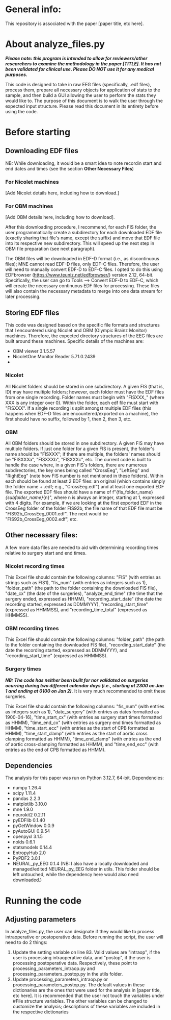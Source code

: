 # General info:
This repository is associated with the paper [paper title, etc here].

# About analyze_files.py
***Please note: this program is intended to allow for reviewers/other researchers to examine the methodology in the paper [TITLE]. It has not been validated for clinical use. Please DO NOT use it for any medical purposes.***

This code is designed to take in raw EEG files (specifically, .edf files), process them, prepare all necessary objects for application of stats to the sample, and then build a GUI allowing the user to perform the stats they would like to. The purpose of this document is to walk the user through the expected input structure. Please read this document in its entirety before using the code.

# Before starting
## Downloading EDF files
NB: While downloading, it would be a smart idea to note recordin start and end dates and times (see the section **Other Necessary Files**)
### For Nicolet machines
[Add Nicolet details here, including how to download.]

### For OBM machines
[Add OBM details here, including how to download].

After this downloading procedure, I recommend, for each FIS folder, the user programmatically create a subdirectory for each downloaded EDF file (exactly sharing that file's name, except the suffix) and move that EDF file into its respective new subdirectory. This will speed up the next step in OBM file preparation (see next paragraph).

The OBM files will be downloaded in EDF-D format (i.e., as discontinuous files); MNE cannot read EDF-D files, only EDF-C files. Therefore, the user will need to manually convert EDF-D to EDF-C files. I opted to do this using EDFbrowser (https://www.teuniz.net/edfbrowser/) version 2.12, 64-bit. Specifically, the user can go to Tools --> Convert EDF-D to EDF-C, which will create the necessary continuous EDF files for processing. These files will also contain the necessary metadata to merge into one data stream for later processing.

## Storing EDF files
This code was designed based on the specific file formats and structures that I encountered using Nicolet and OBM (Olympic Brainz Monitor) machines. Therefore, the expected directory structures of the EEG files are built around these machines. Specific details of the machines are:

- OBM viewer 3.1.5.57
- NicoletOne Monitor Reader 5.71.0.2439
-  

### Nicolet
All Nicolet folders should be stored in one subdirectory. A given FIS (that is, ID) may have multiple folders; however, each folder must have the EDF files from one single recording. Folder names must begin with "FISXXX_" (where XXX is any integer over 0). Within the folder, each edf file must start with "FISXXX". If a single recording is split amongst multiple EDF files (this happens when EDF-D files are encountered/exported on a machine), the first should have no suffix, followed by 1, then 2, then 3, etc.

### OBM
All OBM folders should be stored in one subdirectory. A given FIS may have multiple folders. If just one folder for a given FIS is present, the folder's name should be "FISXXX"; if there are multiple, the folders' names should be "FISXXXa", "FISXXXb", "FISXXXc", etc. The current code is built to handle the case where, in a given FIS's folders, there are numerous subdirectories, the key ones being called "CrossEeg", "LeftEeg" and "RightEeg" (note how FIS number is not mentioned in these folders). Within each should be found at least 2 EDF files: an original (which contains simply the folder name + .edf; e.g., "CrossEeg.edf") and at least one exported EDF file. The exported EDF files should have a name of f"{fis_folder_name}_{subfolder_name}_{n}", where n is always an integer, starting at 1, expressed with 4 digits. For example, if we are looking at the first exported EDF in the CrossEeg folder of the folder FIS92b, the file name of that EDF file must be "FIS92b_CrossEeg_0001.edf". The next would be "FIS92b_CrossEeg_0002.edf", etc. 

## Other necessary files:
A few more data files are needed to aid with determining recording times relative to surgery start and end times.
### Nicolet recording times
This Excel file should contain the following columns: "FIS" (with entries as strings such as FIS1), "fis_num" (with entries as integers such as 1), "folder_path" (the path to the folder containing the downloaded FIS file), "date_cx" (the date of the surgeries), "analyze_end_time" (the time that the surgery ended, expressed as HHMM), "recording_start_date" (the date the recording started, expressed as DDMMYYY), "recording_start_time" (expressed as HHMMSS), and "recording_time_total" (expressed as HHMMSS).
### OBM recording times
This Excel file should contain the following columns: "folder_path" (the path to the folder containing the downloaded FIS file), "recording_start_date" (the date the recording started, expressed as DDMMYYY), and "recording_start_time" (expressed as HHMMSS).
### Surgery times
***NB: The code has neither been built for nor validated on surgeries ocurring during two different calendar days (i.e., starting at 2300 on Jan 1 and ending at 0100 on Jan 2).*** It is very much recommended to omit these surgeries.

This Excel file should contain the following columns: "fis_num" (with entries as integers such as 1), "date_surgery" (with entries as dates formatted as 1900-04-16), "time_start_cx" (with entries as surgery start times formatted as HHMM), "time_end_cx" (with entries as surgery end times formatted as HHMM), "time_start_ecc" (with entries as the start of CPB formatted as HHMM), "time_start_clamp" (with entries as the start of aortic cross clamping formatted as HHMM), "time_end_clamp" (with entries as the end of aortic cross-clamping formatted as HHMM), and "time_end_ecc" (with entries as the end of CPB formatted as HHMM).

## Dependencies
The analysis for this paper was run on Python 3.12.7, 64-bit. 
Dependencies:
 - numpy 1.26.4
 - scipy 1.11.4
 - pandas 2.2.3
 - matplotlib 3.10.0
 - mne 1.9.0
 - neurokit2 0.2.11
 - pyEDFlib 0.1.40
 - pyGetWindow 0.0.9
 - pyAutoGUI 0.9.54
 - openpyxl 3.1.5
 - nolds 0.6.1
 - statsmodels 0.14.4
 - EntropyHub 2.0
 - PyPDF2 3.0.1
 - NEURAL_py_EEG 0.1.4 (NB: I also have a locally downloaded and managed/edited NEURAL_py_EEG folder in utils. This folder should be left untouched, while the dependency here would also need downloaded.)

# Running the code
## Adjusting parameters
In analyze_files.py, the user can designate if they would like to process intraoperative or postoperative data. Before running the script, the user will need to do 2 things:
  1. Update the setting variable on line 83. Valid values are "intraop", if the user is processing intraoperative data, and "postop", if the user is processing postoperative data. Respectively, these point to processing_parameters_intraop.py and processing_parameters_postop.py in the utils folder.
  2. Update processing_parameters_intraop.py or processing_parameters_postop.py. The default values in these dictionaries are the ones that were used for the analysis in [paper title, etc here]. It is recommended that the user not touch the variables under #File structure variables. The other variables can be changed to customize the analysis; descriptions of these variables are included in the respective dictionaries

